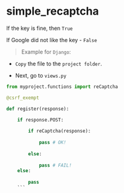 # simple_recaptcha

If the key is fine, then `True`

If Google did not like the key - `False`


> Example for `Django`:

* `Copy` the file to the `project folder`.

* Next, go to `views.py`

```python
from myproject.functions import reCaptcha

@csrf_exempt

def register(response):

    if response.POST:
    
        if reCaptcha(response):
	
            pass # OK!
	    
        else:
	
            pass # FAIL!
    else:
    
        pass
	```
